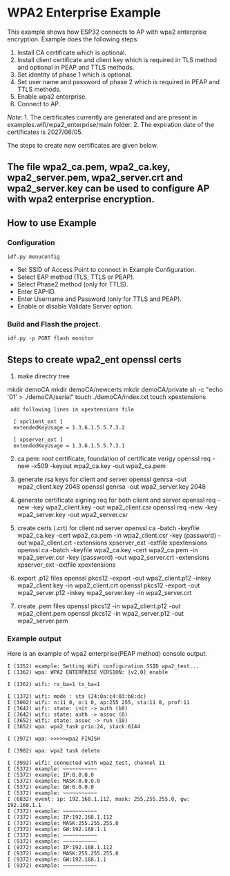 # WPA2 Enterprise Example

This example shows how ESP32 connects to AP with wpa2 enterprise encryption. Example does the following steps:

1. Install CA certificate which is optional.
2. Install client certificate and client key which is required in TLS method and optional in PEAP and TTLS methods.
3. Set identity of phase 1 which is optional.
4. Set user name and password of phase 2 which is required in PEAP and TTLS methods.
5. Enable wpa2 enterprise.
6. Connect to AP.

*Note:* 1. The certificates currently are generated and are present in examples.wifi/wpa2_enterprise/main folder.
        2. The expiration date of the certificates is 2027/06/05.

The steps to create new certificates are given below.

## The file wpa2_ca.pem, wpa2_ca.key, wpa2_server.pem, wpa2_server.crt and wpa2_server.key can be used to configure AP with wpa2 enterprise encryption. 

## How to use Example

### Configuration

```
idf.py menuconfig
```
* Set SSID of Access Point to connect in Example Configuration.
* Select EAP method (TLS, TTLS or PEAP).
* Select Phase2 method (only for TTLS).
* Enter EAP-ID.
* Enter Username and Password (only for TTLS and PEAP).
* Enable or disable Validate Server option.

### Build and Flash the project.

```
idf.py -p PORT flash monitor
```

## Steps to create wpa2_ent openssl certs

1. make directry tree

  mkdir demoCA
  mkdir demoCA/newcerts
  mkdir demoCA/private
  sh -c "echo '01' > ./demoCA/serial"
  touch ./demoCA/index.txt
  touch xpextensions 

     add following lines in xpextensions file 

      [ xpclient_ext ]
      extendedKeyUsage = 1.3.6.1.5.5.7.3.2

      [ xpserver_ext ]
      extendedKeyUsage = 1.3.6.1.5.5.7.3.1

2. ca.pem: root certificate, foundation of certificate verigy
  openssl req -new -x509 -keyout wpa2_ca.key -out wpa2_ca.pem

3. generate rsa keys for client and server
  openssl genrsa -out wpa2_client.key 2048
  openssl genrsa -out wpa2_server.key 2048

4. generate certificate signing req for both client and server
  openssl req -new -key wpa2_client.key -out wpa2_client.csr
  openssl req -new -key wpa2_server.key -out wpa2_server.csr

5. create certs (.crt) for client nd server
  openssl ca -batch -keyfile wpa2_ca.key -cert wpa2_ca.pem -in wpa2_client.csr -key (password) -out wpa2_client.crt -extensions xpserver_ext -extfile xpextensions
  openssl ca -batch -keyfile wpa2_ca.key -cert wpa2_ca.pem -in wpa2_server.csr -key (password) -out wpa2_server.crt -extensions xpserver_ext -extfile xpextensions

6. export .p12 files
  openssl pkcs12 -export -out wpa2_client.p12 -inkey wpa2_client.key -in wpa2_client.crt
  openssl pkcs12 -export -out wpa2_server.p12 -inkey wpa2_server.key -in wpa2_server.crt

7. create .pem files
  openssl pkcs12 -in wpa2_client.p12 -out wpa2_client.pem
  openssl pkcs12 -in wpa2_server.p12 -out wpa2_server.pem

   

### Example output

Here is an example of wpa2 enterprise(PEAP method) console output.
```
I (1352) example: Setting WiFi configuration SSID wpa2_test...
I (1362) wpa: WPA2 ENTERPRISE VERSION: [v2.0] enable

I (1362) wifi: rx_ba=1 tx_ba=1

I (1372) wifi: mode : sta (24:0a:c4:03:b8:dc)
I (3002) wifi: n:11 0, o:1 0, ap:255 255, sta:11 0, prof:11
I (3642) wifi: state: init -> auth (b0)
I (3642) wifi: state: auth -> assoc (0)
I (3652) wifi: state: assoc -> run (10)
I (3652) wpa: wpa2_task prio:24, stack:6144

I (3972) wpa: >>>>>wpa2 FINISH

I (3982) wpa: wpa2 task delete

I (3992) wifi: connected with wpa2_test, channel 11
I (5372) example: ~~~~~~~~~~~
I (5372) example: IP:0.0.0.0
I (5372) example: MASK:0.0.0.0
I (5372) example: GW:0.0.0.0
I (5372) example: ~~~~~~~~~~~
I (6832) event: ip: 192.168.1.112, mask: 255.255.255.0, gw: 192.168.1.1
I (7372) example: ~~~~~~~~~~~
I (7372) example: IP:192.168.1.112
I (7372) example: MASK:255.255.255.0
I (7372) example: GW:192.168.1.1
I (7372) example: ~~~~~~~~~~~
I (9372) example: ~~~~~~~~~~~
I (9372) example: IP:192.168.1.112
I (9372) example: MASK:255.255.255.0
I (9372) example: GW:192.168.1.1
I (9372) example: ~~~~~~~~~~~
```
